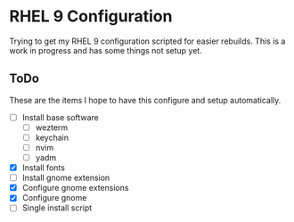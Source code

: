 # RHEL 9 Configuration

Trying to get my RHEL 9 configuration scripted for easier rebuilds. This is a
work in progress and has some things not setup yet.

## ToDo

These are the items I hope to have this configure and setup automatically.

- [ ] Install base software
  - [ ] wezterm
  - [ ] keychain
  - [ ] nvim
  - [ ] yadm
- [x] Install fonts
- [ ] Install gnome extension
- [x] Configure gnome extensions
- [x] Configure gnome
- [ ] Single install script
